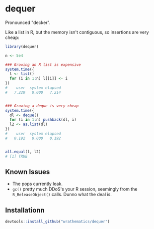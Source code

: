 # dequer

Pronounced "decker".

Like a list in R, but the memory isn't contiguous, so insertions are
very cheap:

```r
library(dequer)

n <- 5e4

### Growing an R list is expensive
system.time({
  l <- list()
  for (i in 1:n) l[[i]] <- i
})
#    user  system elapsed 
#   7.220   0.000   7.214 


### Growing a deque is very cheap
system.time({
  dl <- deque()
  for (i in 1:n) pushback(dl, i)
  l2 <- as.list(dl)
})
#    user  system elapsed 
#   0.192   0.000   0.192 


all.equal(l, l2)
# [1] TRUE
```



## Known Issues

* The pops currently leak.
* `gc()` pretty much DDoS's your R session, seemingly from the 
  `R_ReleaseObject()` calls.  Dunno what the deal is.



## Installationn

```r
devtools::install_github("wrathematics/dequer")
```


